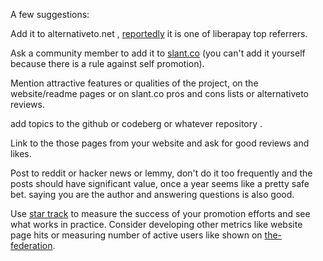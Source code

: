 A few suggestions:

Add it to alternativeto.net , [reportedly](https://github.com/liberapay/liberapay.com/issues/269#issue-148864159) it is one of liberapay top referrers.

Ask a community member to add it to [slant.co](https://www.slant.co/) (you can't add it yourself because there is a rule against self promotion).

Mention attractive features or qualities of the project, on the website/readme pages or on slant.co pros and cons lists or alternativeto reviews.

add topics to the github or codeberg or whatever repository .

Link to the those pages from your website and ask for good reviews and likes.

Post to reddit or hacker news or lemmy, don't do it too frequently and the posts should have significant value, once a year seems like a pretty safe bet. saying you are the author and answering questions is also good.

Use [star track](https://seladb.github.io/StarTrack-js/) to measure the success of your promotion efforts and see what works in practice. Consider developing other metrics like website page hits or measuring number of active users like shown on [the-federation](https://the-federation.info/platform/73).
